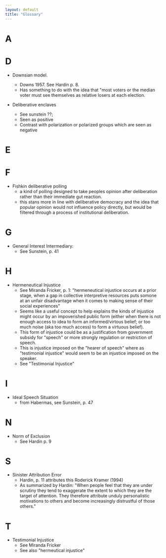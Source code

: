 ```yaml
---
layout: default
title: "Glossary"
---
```



# A

# D

* Downsian model. 
    * Downs 1957. See Hardin p. 8.
    * Has something to do with the idea that "most voters or the median voter must see themselves as relative losers at each election.

* Deliberative enclaves
    * See sunstein ??; 
    * Seen as positive
    * Contrast with polarization or polarized groups which are seen as negative

# E

# F 

* Fishkin deliberative polling
    * a kind of polling designed to take peoples opinion after deliberation rather than their immediate gut reaction. 
    * this stans more in line with deliberative democracy and the idea that popular opinion would not influence policy directly, but would be filtered through a process of institutional deliberation.

# G

* General Interest Intermediary: 
    * See Sunstein, p. 41

# H

* Hermeneutical Injustice 
    * See Miranda Fricker, p. 1: "hermeneutical injustice occurs at a prior stage, when a gap in collective interpretive resources puts somone at an unfair disadvantage when it comes to making sense of their social experiences"
    * Seems like a useful concept to help explains the kinds of injustice might occur by an impoverished public form (either when there is not enough access to idea to form an informed/virtous belief; or too much noise (aka too much access) to form a virtuous belief).
    * This form of injustice could be as a justification from government subsidy for "speech" or more strongly regulation or restriction of speech. 
    * This is injustice imposed on the "hearer of speech" where as "testimonial injustice" would seem to be an injustice imposed on the speaker.
    * See "Testimonial Injustice"
# I

* Ideal Speech Situation
    * from Habermas, see Sunstein, p. 47

# N 

* Norm of Exclusion 
    * See Hardin p. 9

# S 

* Sinister Attribution Error 
    * Hardin, p. 11 attributes this Roderick Kramer (1994)
    * As summarized by Hardin: "When people feel that they are under scrutiny they tend to exaggerate the extent to which they are the target of attention. They therefore attribute unduly personalistic motivations to others and become increasingly distrustful of those others."

# T

* Testimonial Injustice
    * See Miranda Fricker
    * See also "hermeutical injustice"
